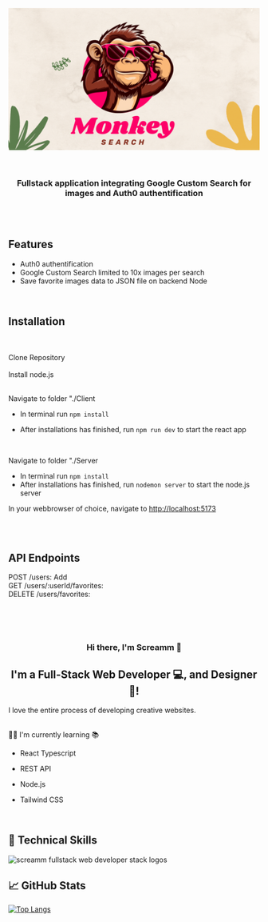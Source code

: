 <p align="center">
  <img src="https://raw.githubusercontent.com/screamm/Inl-mningsuppgift-1-David-Lindestrand-Cuenca/main/monkey%20search.gif" alt="monkey search banner">
</p>

<br>


<h3 align="center">
  Fullstack application integrating Google Custom Search for images and Auth0 authentification

</h3>
<br>

<br>


<h2>Features</h2>

- Auth0 authentification
- Google Custom Search limited to 10x images per search
- Save favorite images data to JSON file on backend Node

<br>

<h2>Installation</h2>
<br>
<br>
Clone Repository
<br>
<br>
Install node.js
<br>
<br>

Navigate to folder "./Client
- In terminal run <code>npm install</code>

- After installations has finished, run <code>npm run dev</code> to start the react app
<br>

Navigate to folder "./Server
 - In terminal run <code>npm install</code>
 - After installations has finished, run <code>nodemon server</code> to start the node.js server

In your webbrowser of choice, navigate to <a href="http://localhost:5173">http://localhost:5173</a>


  
<br>
<br>

<h2>API Endpoints</h2>

POST /users: Add
<br>
GET /users/:userId/favorites:
<br>
DELETE /users/favorites:


<br>
<br>
<br>

<h3 align="center">
Hi there, I'm Screamm 👋
</h3>

<h2 align="center">
I'm a Full-Stack Web Developer 💻, and Designer 🎨!
</h2> 

I love the entire process of developing creative websites. 


<br>
👨‍🎓 I'm currently learning 📚

- React Typescript
- REST API
- Node.js
- Tailwind CSS

  <br>
  

## 💼 Technical Skills

  <img src="https://raw.githubusercontent.com/screamm/MonkeySearch/main/Fullstack%20web%20Screamm%20Dark%20bg.png" alt="screamm fullstack web developer stack logos">


<br>

## 📈 GitHub Stats 

[![Top Langs](https://github-readme-stats.vercel.app/api/top-langs/?username=screamm&layout=compact)](https://github.com/screamm)


<br>
